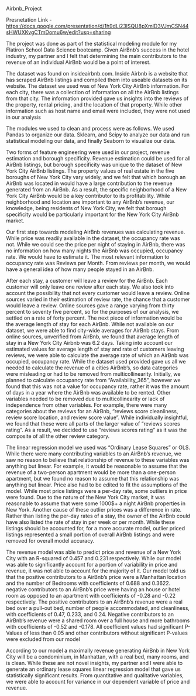 Airbnb_Project

Presnetation Link - https://docs.google.com/presentation/d/1h9dLi23lSQU8pXmlD3VJmCSN44sHWUXKvgCTmDomu6w/edit?usp=sharing

The project was done as part of the statistical modeling module for my Flatiron School Data Science bootcamp. Given AirBnb’s success in the hotel industry, my partner and I felt that determining the main contributors to the revenue of an individual AirBnb would be a point of interest. 

The dataset was found on insideairbnb.com. Inside Airbnb is a website that has scraped AirBnb listings and compiled them into useable datasets on its website. The dataset we used was of New York City AirBnb information. For each city, there was a collection of information on all the AirBnb listings from that city. The information provided gave us insights into the reviews of the property, rental pricing, and the location of that property. While other information such as host name and email were included, they were not used in our analysis

The modules we used to clean and process were as follows. We used Pandas to organize our data. Sklearn, and Scipy to analyze our data and run statistical modeling our data, and finally Seaborn to visualize our data. 

Two forms of feature engineering were used in our project, revenue estimation and borough specificity. Revenue estimation could be used for all AirBnb listings, but borough specificity was unique to the dataset of New York City AirBnb listings. The property values of real estate in the five boroughs of New York City vary widely, and we felt that which borough an AirBnb was located in would have a large contribution to the revenue generated from an AirBnb. As a result, the specific neighborhood of a New York City AirBnb would be a key contributor to its profitability. While neighborhood and location are important to any AirBnb’s revenue, our knowledge, being residents of New York City, we felt that borough specificity would be particularly important for the New York City AirBnb market. 

Our first step towards modeling AirBnb revenues was calculating revenue. While price was readily available in the dataset, the occupancy rate was not. While we could see the price per night of staying in AirBnb, there was no information on how many nights the AirBnb was occupied, occupancy rate. We would have to estimate it. The most relevant information to occupancy rate was Reviews per Month. From reviews per month, we would have a general idea of how many people stayed in an AirBnb. 

After each stay, a customer will leave a review for the AirBnb. Each customer will only leave one review after each stay. We also took into account the possibility that not every customer would leave a review. Online sources varied in their estimation of review rate, the chance that a customer would leave a review. Online sources gave a range varying from thirty percent to seventy five percent, so for the purposes of our analysis, we settled on a rate of forty percent.  The next piece of information would be the average length of stay for each AirBnb. While not available on our dataset, we were able to find city-wide averages for AirBnb stays. From online sources, unverified from AirBnb, we found that average length of stay in a New York City Airbnb was 6.2 days.  Taking into account our estimated values for average length of stay and rate of customers leaving reviews, we were able to calculate the average rate of which an AirBnb was occupied, occupancy rate. 
While the dataset used provided gave us all we needed to calculate the revenue of a cities AirBnb’s, so data categories were misleading or had to be removed from multicollinearity. Initially, we planned to calculate occupancy rate from “Availability_365”, however we found that this was not a value for occupancy rate, rather it was the amount of days in a year where the AirBnb was available to be rented. Other variables needed to be removed due to multicollinearity or lack of independence from other variables. For example, there were many categories about the reviews for an AirBnb, “reviews score cleanliness, review score location, and review score value”. While individually insightful, we found that these were all parts of the larger value of “reviews scores rating”. As a result, we decided to use “reviews scores rating” as it was the composite of all the other review category.

The linear regression model we used was “Ordinary Lease Squares” or OLS. While there were many contributing variables to an AirBnb’s revenue, we saw no reason to believe that relationship of revenue to these variables was anything but linear. For example, it would be reasonable to assume that the revenue of a two-person apartment would be more than a one-person apartment, but we found no reason to assume that this relationship was anything but linear. Price also had to be edited to fit the assumptions of the model. While most price listings were a per-day rate, some outliers in price were found. Due to the nature of the New York City market, it was reasonable to assume that were some 1000$+ a night AirBnb properties in New York. Another cause of these outlier prices was a difference in rate. Rather than listing the per-day rates of a stay, the owner of the AirBnb could have also listed the rate of stay in per week or per month. While these listings should be accounted for, for a more accurate model, outlier priced listings represented a small portion of overall AirBnb listings and were removed for overall model accuracy. 

The revenue model was able to predict price and revenue of a New York City with an R-squared of 0.457 and 0.231 respectively. While our model was able to significantly account for a portion of variability in price and revenue, it was not able to account for the majority of it. Our model told us that the positive contributors to a AirBnb’s price were a Manhattan location and the number of Bedrooms with coefficients of 0.688 and 0.3622. negative contributors to an AirBnb’s price were having an house or hotel room as opposed to an apartment with coefficients of -0.28 and -0.22 respectively. The positive contributors to an AirBnb’s revenue were a real bed over a pull-out bed, number of people accommodated, and cleanliness, with coefficients of 0.47, 0.233, and 0.24. Negative contributors to an AirBnb’s revenue were a shared room over a full house and more bathrooms with coefficients of -0.52 and -0.178. All coefficient values had significant P-Values of less than 0.05 and other contributors without significant P-values were excluded from our model 

According to our model a maximally revenue generating AirBnb in New York City will be a condominium, in Manhattan, with a real bed, many rooms, and is clean. While these are not novel insights, my partner and I were able to generate an ordinary lease squares linear regression model that gave us statistically significant results. From quantitative and qualitative variables, we were able to account for variance in our dependent variable of price and revenue. 

